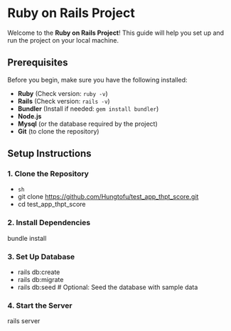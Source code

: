 # Ruby on Rails Project

Welcome to the **Ruby on Rails Project**! This guide will help you set up and run the project on your local machine.

## Prerequisites

Before you begin, make sure you have the following installed:

- **Ruby** (Check version: `ruby -v`)
- **Rails** (Check version: `rails -v`)
- **Bundler** (Install if needed: `gem install bundler`)
- **Node.js**
- **Mysql** (or the database required by the project)
- **Git** (to clone the repository)

## Setup Instructions

### 1. Clone the Repository

- ```sh```
- git clone https://github.com/Hungtofu/test_app_thpt_score.git
- cd test_app_thpt_score

### 2. Install Dependencies

bundle install

### 3. Set Up Database

- rails db:create
- rails db:migrate
- rails db:seed  # Optional: Seed the database with sample data

### 4. Start the Server

rails server
